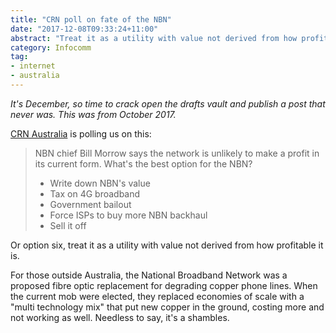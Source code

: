 ```yaml
---
title: "CRN poll on fate of the NBN"
date: "2017-12-08T09:33:24+11:00"
abstract: "Treat it as a utility with value not derived from how profitable it is."
category: Infocomm
tag:
- internet
- australia
---
```

*It's December, so time to crack open the drafts vault and publish a post that never was. This was from October 2017.*

[CRN Australia] is polling us on this:

> NBN chief Bill Morrow says the network is unlikely to make a profit in its current form. What's the best option for the NBN?
>
> * Write down NBN's value  
> * Tax on 4G broadband  
> * Government bailout  
> * Force ISPs to buy more NBN backhaul  
> * Sell it off  

Or option six, treat it as a utility with value not derived from how profitable it is.

For those outside Australia, the National Broadband Network was a proposed fibre optic replacement for degrading copper phone lines. When the current mob were elected, they replaced economies of scale with a "multi technology mix" that put new copper in the ground, costing more and not working as well. Needless to say, it's a shambles.

[CRN Australia]: https://www.crn.com.au/

